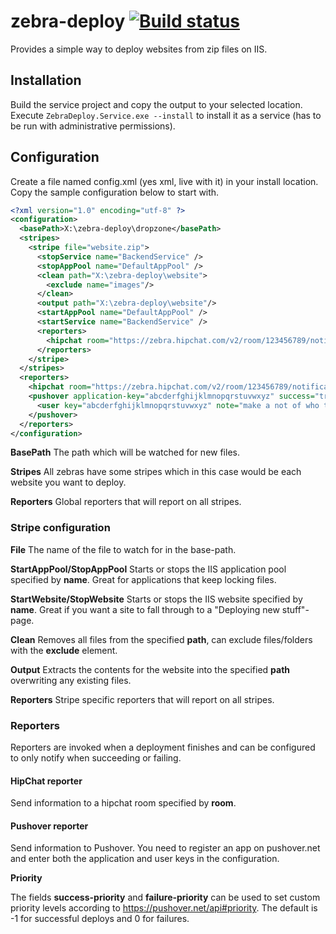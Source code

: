# zebra-deploy [![Build status](https://ci.appveyor.com/api/projects/status/b7m20i36frv9u1fo?svg=true)](https://ci.appveyor.com/project/karl-sjogren/zebra-deploy)

Provides a simple way to deploy websites from zip files on IIS.

## Installation

Build the service project and copy the output to your selected location. Execute `ZebraDeploy.Service.exe --install` to install it as a service (has to be run with administrative permissions).

## Configuration

Create a file named config.xml (yes xml, live with it) in your install location. Copy the sample configuration below to start with.

```xml
<?xml version="1.0" encoding="utf-8" ?>
<configuration>
  <basePath>X:\zebra-deploy\dropzone</basePath>
  <stripes>
    <stripe file="website.zip">
      <stopService name="BackendService" />
      <stopAppPool name="DefaultAppPool" />
      <clean path="X:\zebra-deploy\website">
        <exclude name="images"/>
      </clean>
      <output path="X:\zebra-deploy\website"/>
      <startAppPool name="DefaultAppPool" />
      <startService name="BackendService" />
      <reporters>
        <hipchat room="https://zebra.hipchat.com/v2/room/123456789/notification?auth_token=" success="true" failure="true" />
      </reporters>
    </stripe>
  </stripes>
  <reporters>
    <hipchat room="https://zebra.hipchat.com/v2/room/123456789/notification?auth_token=" success="true" failure="true" />
    <pushover application-key="abcderfghijklmnopqrstuvwxyz" success="true" failure="true" success-priority="-1" failure-priority="0">
      <user key="abcderfghijklmnopqrstuvwxyz" note="make a not of who this key is for" />
    </pushover>
  </reporters>
</configuration>
```

**BasePath**
The path which will be watched for new files.

**Stripes**
All zebras have some stripes which in this case would be each website you want to deploy.

**Reporters**
Global reporters that will report on all stripes.

### Stripe configuration

**File**
The name of the file to watch for in the base-path.

**StartAppPool/StopAppPool**
Starts or stops the IIS application pool specified by **name**. Great for applications that keep locking files.

**StartWebsite/StopWebsite**
Starts or stops the IIS website specified by **name**. Great if you want a site to fall through to a "Deploying new stuff"-page.

**Clean**
Removes all files from the specified **path**, can exclude files/folders with the **exclude** element.

**Output**
Extracts the contents for the website into the specified **path** overwriting any existing files.

**Reporters**
Stripe specific reporters that will report on all stripes.

### Reporters

Reporters are invoked when a deployment finishes and can be configured to only notify when succeeding or failing.

#### HipChat reporter

Send information to a hipchat room specified by **room**.

#### Pushover reporter

Send information to Pushover. You need to register an app on pushover.net and enter both the application and user keys in the configuration.

**Priority**

The fields **success-priority** and **failure-priority** can be used to set custom priority levels according to https://pushover.net/api#priority.
The default is -1 for successful deploys and 0 for failures.
